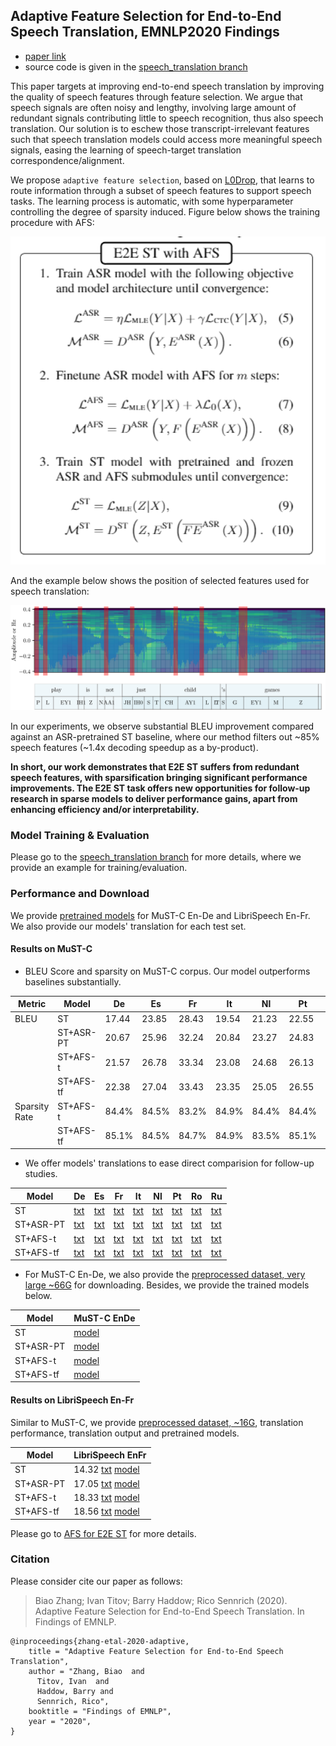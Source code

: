 ## Adaptive Feature Selection for End-to-End Speech Translation, EMNLP2020 Findings

- [paper link](https://www.aclweb.org/anthology/D19-1083/)
- source code is given in the [speech_translation branch](https://github.com/bzhangGo/zero/tree/speech_translation)

This paper targets at improving end-to-end speech translation by improving the quality of speech features through
feature selection. We argue that speech signals are often noisy and lengthy, involving large amount of redundant signals
contributing little to speech recognition, thus also speech translation. Our solution is to eschew those 
transcript-irrelevant features such that speech translation models could access more meaningful speech signals, easing the 
learning of speech-target translation correspondence/alignment.


We propose `adaptive feature selection`, based on [L0Drop](https://arxiv.org/abs/2004.11854), that learns to route information
through a subset of speech features to support speech tasks. The learning process is automatic, with some hyperparameter
controlling the degree of sparsity induced. Figure below shows the training procedure with AFS:

<img src="afs_training.png"  width=800 />

And the example below shows the position of selected features used for 
speech translation:

<img src="example.png"  width=800 />

In our experiments, we observe substantial BLEU improvement compared against an ASR-pretrained ST baseline, where our
method filters out ~85% speech features (~1.4x decoding speedup as a by-product).

**In short, our work demonstrates that E2E ST suffers from redundant speech features, with sparsification bringing 
significant performance improvements. 
The E2E ST task offers new opportunities for follow-up research in sparse models to deliver performance gains, apart 
from enhancing efficiency and/or interpretability.**


### Model Training & Evaluation

Please go to the [speech_translation branch](https://github.com/bzhangGo/zero/tree/speech_translation) for more details,
where we provide an example for training/evaluation.


### Performance and Download

We provide [pretrained models](http://data.statmt.org/bzhang/emnlp2020_findings_afs_e2est) for MuST-C En-De and 
LibriSpeech En-Fr. We also provide our models' translation for each test set.


#### Results on MuST-C 

* BLEU Score and sparsity on MuST-C corpus. Our model outperforms baselines substantially. 

| Metric        | Model     | De     | Es     | Fr     | It     | Nl     | Pt     | Ro     | Ru    |
|---------------|-----------|--------|--------|--------|--------|--------|--------|--------|-------|
| BLEU          | ST        | 17.44  | 23.85  | 28.43  | 19.54  | 21.23  | 22.55  | 17.66  | 12.10 |
|               | ST+ASR-PT | 20.67  | 25.96  | 32.24  | 20.84  | 23.27  | 24.83  | 19.94  | 13.96 |
|               | ST+AFS-t  | 21.57  | 26.78  | 33.34  | 23.08  | 24.68  | 26.13  | 21.73  | 15.10 |
|               | ST+AFS-tf | 22.38  | 27.04  | 33.43  | 23.35  | 25.05  | 26.55  | 21.87  | 14.92 |
| Sparsity Rate | ST+AFS-t  | 84.4%  | 84.5%  | 83.2%  | 84.9%  | 84.4%  | 84.4%  | 84.7%  | 84.2% |
|               | ST+AFS-tf | 85.1%  | 84.5%  | 84.7%  | 84.9%  | 83.5%  | 85.1%  | 84.8%  | 84.7% |

* We offer models' translations to ease direct comparision for follow-up studies.

| Model     | De                                                                                                 | Es                                                                                                 | Fr                                                                                                 | It                                                                                                 | Nl                                                                                                 | Pt                                                                                                 | Ro                                                                                                 | Ru                                                                                                 |
|-----------|----------------------------------------------------------------------------------------------------|----------------------------------------------------------------------------------------------------|----------------------------------------------------------------------------------------------------|----------------------------------------------------------------------------------------------------|----------------------------------------------------------------------------------------------------|----------------------------------------------------------------------------------------------------|----------------------------------------------------------------------------------------------------|----------------------------------------------------------------------------------------------------|
| ST        | [txt](http://data.statmt.org/bzhang/emnlp2020_findings_afs_e2est/MuST-C/De/st/trans.tok.txt)       | [txt](http://data.statmt.org/bzhang/emnlp2020_findings_afs_e2est/MuST-C/Es/st/trans.tok.txt)       | [txt](http://data.statmt.org/bzhang/emnlp2020_findings_afs_e2est/MuST-C/Fr/st/trans.tok.txt)       | [txt](http://data.statmt.org/bzhang/emnlp2020_findings_afs_e2est/MuST-C/It/st/trans.tok.txt)       | [txt](http://data.statmt.org/bzhang/emnlp2020_findings_afs_e2est/MuST-C/Nl/st/trans.tok.txt)       | [txt](http://data.statmt.org/bzhang/emnlp2020_findings_afs_e2est/MuST-C/Pt/st/trans.tok.txt)       | [txt](http://data.statmt.org/bzhang/emnlp2020_findings_afs_e2est/MuST-C/Ro/st/trans.tok.txt)       | [txt](http://data.statmt.org/bzhang/emnlp2020_findings_afs_e2est/MuST-C/Ru/st/trans.tok.txt)       |
| ST+ASR-PT | [txt](http://data.statmt.org/bzhang/emnlp2020_findings_afs_e2est/MuST-C/De/st-asrpt/trans.tok.txt) | [txt](http://data.statmt.org/bzhang/emnlp2020_findings_afs_e2est/MuST-C/Es/st-asrpt/trans.tok.txt) | [txt](http://data.statmt.org/bzhang/emnlp2020_findings_afs_e2est/MuST-C/Fr/st-asrpt/trans.tok.txt) | [txt](http://data.statmt.org/bzhang/emnlp2020_findings_afs_e2est/MuST-C/It/st-asrpt/trans.tok.txt) | [txt](http://data.statmt.org/bzhang/emnlp2020_findings_afs_e2est/MuST-C/Nl/st-asrpt/trans.tok.txt) | [txt](http://data.statmt.org/bzhang/emnlp2020_findings_afs_e2est/MuST-C/Pt/st-asrpt/trans.tok.txt) | [txt](http://data.statmt.org/bzhang/emnlp2020_findings_afs_e2est/MuST-C/Ro/st-asrpt/trans.tok.txt) | [txt](http://data.statmt.org/bzhang/emnlp2020_findings_afs_e2est/MuST-C/Ru/st-asrpt/trans.tok.txt) |
| ST+AFS-t  | [txt](http://data.statmt.org/bzhang/emnlp2020_findings_afs_e2est/MuST-C/De/afs-t/trans.tok.txt)    | [txt](http://data.statmt.org/bzhang/emnlp2020_findings_afs_e2est/MuST-C/Es/afs-t/trans.tok.txt)    | [txt](http://data.statmt.org/bzhang/emnlp2020_findings_afs_e2est/MuST-C/Fr/afs-t/trans.tok.txt)    | [txt](http://data.statmt.org/bzhang/emnlp2020_findings_afs_e2est/MuST-C/It/afs-t/trans.tok.txt)    | [txt](http://data.statmt.org/bzhang/emnlp2020_findings_afs_e2est/MuST-C/Nl/afs-t/trans.tok.txt)    | [txt](http://data.statmt.org/bzhang/emnlp2020_findings_afs_e2est/MuST-C/Pt/afs-t/trans.tok.txt)    | [txt](http://data.statmt.org/bzhang/emnlp2020_findings_afs_e2est/MuST-C/Ro/afs-t/trans.tok.txt)    | [txt](http://data.statmt.org/bzhang/emnlp2020_findings_afs_e2est/MuST-C/Ru/afs-t/trans.tok.txt)    |
| ST+AFS-tf | [txt](http://data.statmt.org/bzhang/emnlp2020_findings_afs_e2est/MuST-C/De/afs-tf/trans.tok.txt)   | [txt](http://data.statmt.org/bzhang/emnlp2020_findings_afs_e2est/MuST-C/Es/afs-tf/trans.tok.txt)   | [txt](http://data.statmt.org/bzhang/emnlp2020_findings_afs_e2est/MuST-C/Fr/afs-tf/trans.tok.txt)   | [txt](http://data.statmt.org/bzhang/emnlp2020_findings_afs_e2est/MuST-C/It/afs-tf/trans.tok.txt)   | [txt](http://data.statmt.org/bzhang/emnlp2020_findings_afs_e2est/MuST-C/Nl/afs-tf/trans.tok.txt)   | [txt](http://data.statmt.org/bzhang/emnlp2020_findings_afs_e2est/MuST-C/Pt/afs-tf/trans.tok.txt)   | [txt](http://data.statmt.org/bzhang/emnlp2020_findings_afs_e2est/MuST-C/Ro/afs-tf/trans.tok.txt)   | [txt](http://data.statmt.org/bzhang/emnlp2020_findings_afs_e2est/MuST-C/Ru/afs-tf/trans.tok.txt)   |

* For MuST-C En-De, we also provide the [preprocessed dataset, very large ~66G](http://data.statmt.org/bzhang/emnlp2020_findings_afs_e2est/MuST-C-EnDe/Corpus/data.tar.gz)
 for downloading. Besides, we provide the trained models below.

| Model     | MuST-C EnDe                                                                                                     |
|-----------|--------------------------------------------------------------------------------------------------------|
| ST        | [model](http://data.statmt.org/bzhang/emnlp2020_findings_afs_e2est/MuST-C-EnDe/Models/st.tar.gz)       |
| ST+ASR-PT | [model](http://data.statmt.org/bzhang/emnlp2020_findings_afs_e2est/MuST-C-EnDe/Models/st-asrpt.tar.gz) |
| ST+AFS-t  | [model](http://data.statmt.org/bzhang/emnlp2020_findings_afs_e2est/MuST-C-EnDe/Models/afs-t.tar.gz)    |
| ST+AFS-tf | [model](http://data.statmt.org/bzhang/emnlp2020_findings_afs_e2est/MuST-C-EnDe/Models/afs-tf.tar.gz)   |


#### Results on LibriSpeech En-Fr

Similar to MuST-C, we provide [preprocessed dataset, ~16G](http://data.statmt.org/bzhang/emnlp2020_findings_afs_e2est/LibriSpeech-EnFr/Corpus/data.tar.gz),
translation performance, translation output and pretrained models.

| Model     | LibriSpeech EnFr                                                                                                                                                                                                                    |
|-----------|-------------------------------------------------------------------------------------------------------------------------------------------------------------------------------------------------------------------------------------|
| ST        | 14.32 [txt](http://data.statmt.org/bzhang/emnlp2020_findings_afs_e2est/LibriSpeech-EnFr/Outputs/st/trans.tok.txt) [model](http://data.statmt.org/bzhang/emnlp2020_findings_afs_e2est/LibriSpeech-EnFr/Models/st.tar.gz)             |
| ST+ASR-PT | 17.05 [txt](http://data.statmt.org/bzhang/emnlp2020_findings_afs_e2est/LibriSpeech-EnFr/Outputs/st-asrpt/trans.tok.txt) [model](http://data.statmt.org/bzhang/emnlp2020_findings_afs_e2est/LibriSpeech-EnFr/Models/st-asrpt.tar.gz) |
| ST+AFS-t  | 18.33 [txt](http://data.statmt.org/bzhang/emnlp2020_findings_afs_e2est/LibriSpeech-EnFr/Outputs/afs-t/trans.tok.txt) [model](http://data.statmt.org/bzhang/emnlp2020_findings_afs_e2est/LibriSpeech-EnFr/Models/afs-t.tar.gz)       |
| ST+AFS-tf | 18.56 [txt](http://data.statmt.org/bzhang/emnlp2020_findings_afs_e2est/LibriSpeech-EnFr/Outputs/afs-tf/trans.tok.txt) [model](http://data.statmt.org/bzhang/emnlp2020_findings_afs_e2est/LibriSpeech-EnFr/Models/afs-tf.tar.gz)     |


Please go to [AFS for E2E ST](http://data.statmt.org/bzhang/emnlp2020_findings_afs_e2est/) for more details.

### Citation

Please consider cite our paper as follows:
>Biao Zhang; Ivan Titov; Barry Haddow; Rico Sennrich (2020). Adaptive Feature Selection for End-to-End Speech Translation. In Findings of EMNLP. 
```
@inproceedings{zhang-etal-2020-adaptive,
    title = "Adaptive Feature Selection for End-to-End Speech Translation",
    author = "Zhang, Biao  and
      Titov, Ivan  and
      Haddow, Barry and
      Sennrich, Rico",
    booktitle = "Findings of EMNLP",
    year = "2020",
}
```
